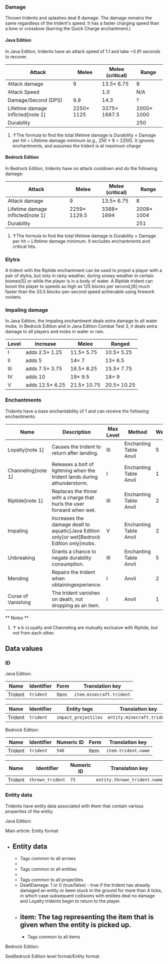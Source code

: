 ### Damage
Thrown tridents and splashes deal 8 damage. The damage remains the same regardless of the trident's speed. It has a faster charging speed than a bow or crossbow (barring the Quick Charge enchantment.)

#### Java Edition
In Java Edition, tridents have an attack speed of 1.1 and take ~0.91 seconds to recover.

| Attack                            | Melee      | Melee (critical) | Range      |
|-----------------------------------|------------|------------------|------------|
| Attack damage                     | 9          | 13.5× 6.75       | 8          |
| Attack Speed                      |            | 1.0              | N/A        |
| Damage/Second (DPS)               | 9.9        | 14.3             | ?          |
| Lifetime damage inflicted[note 1] | 2250× 1125 | 3375× 1687.5     | 2000× 1000 |
| Durability                        |            |                  | 250        |

1. ↑The formula to find the total lifetime damage is Durability × Damage per hit = Lifetime damage minimum (e.g., 250 × 9 = 2250). It ignores enchantments, and assumes the trident is at maximum charge

#### Bedrock Edition
In Bedrock Edition, tridents have no attack cooldown and do the following damage:

| Attack                            | Melee        | Melee (critical) | Range      |
|-----------------------------------|--------------|------------------|------------|
| Attack damage                     | 9            | 13.5× 6.75       | 8          |
| Lifetime damage inflicted[note 1] | 2259× 1129.5 | 3388× 1694       | 2008× 1004 |
| Durability                        |              |                  | 251        |

1. ↑The formula to find the total lifetime damage is Durability × Damage per hit = Lifetime damage minimum. It excludes enchantments and critical hits.

### Elytra
A trident with the Riptide enchantment can be used to propel a player with a pair of elytra, but only in rainy weather, during snowy weather in certain biomes[5] or while the player is in a body of water. A Riptide trident can boost the player to speeds as high as 125 blocks per second,[6] much faster than the 33.5 blocks-per-second speed achievable using firework rockets.

### Impaling damage
In Java Edition, the Impaling enchantment deals extra damage to all water mobs. In Bedrock Edition and in Java Edition Combat Test 3, it deals extra damage to all players and mobs in water or rain.

| Level | Increase        | Melee       | Ranged      |
|-------|-----------------|-------------|-------------|
| I     | adds 2.5× 1.25  | 11.5× 5.75  | 10.5× 5.25  |
| II    | adds 5          | 14× 7       | 13× 6.5     |
| III   | adds 7.5× 3.75  | 16.5× 8.25  | 15.5× 7.75  |
| IV    | adds 10         | 19× 9.5     | 18× 9       |
| V     | adds 12.5× 6.25 | 21.5× 10.75 | 20.5× 10.25 |


### Enchantments
Tridents have a base enchantability of 1 and can receive the following enchantments:

| Name               | Description                                                                                   | Max Level | Method                     | Weight |
|--------------------|-----------------------------------------------------------------------------------------------|-----------|----------------------------|--------|
| Loyalty[note 1]    | Causes the trident to return after landing.                                                   | III       | Enchanting Table<br/>Anvil | 5      |
| Channeling[note 1] | Releases a bolt of lightning when the trident lands during athunderstorm.                     | I         | Enchanting Table<br/>Anvil | 1      |
| Riptide[note 1]    | Replaces the throw with a charge that hurls the user forward when wet.                        | III       | Enchanting Table<br/>Anvil | 2      |
| Impaling           | Increases the damage dealt to aquatic‌[Java Edition  only]or wet‌[Bedrock Edition  only]mobs. | V         | Enchanting Table<br/>Anvil | 2      |
| Unbreaking         | Grants a chance to negate durability consumption.                                             | III       | Enchanting Table<br/>Anvil | 5      |
| Mending            | Repairs the trident when obtainingexperience.                                                 | I         | Anvil                      | 2      |
| Curse of Vanishing | The trident vanishes on death, not dropping as an item.                                       | I         | Anvil                      | 1      |

** Notes **
1. ↑ a b cLoyalty and Channeling are mutually exclusive with Riptide, but not from each other.

## Data values
### ID
Java Edition:

| Name    | Identifier | Form | Translation key          |
|---------|------------|------|--------------------------|
| Trident | `trident`  | Item | `item.minecraft.trident` |

| Name    | Identifier | Entity tags          | Translation key            |
|---------|------------|----------------------|----------------------------|
| Trident | `trident`  | `impact_projectiles` | `entity.minecraft.trident` |

Bedrock Edition:

| Name    | Identifier | Numeric ID | Form | Translation key     |
|---------|------------|------------|------|---------------------|
| Trident | `trident`  | `546`      | Item | `item.trident.name` |

| Name    | Identifier       | Numeric ID | Translation key              |
|---------|------------------|------------|------------------------------|
| Trident | `thrown_trident` | `73`       | `entity.thrown_trident.name` |

### Entity data
Tridents have entity data associated with them that contain various properties of the entity.

Java Edition:

Main article: Entity format
- Entity data
	- 
	- Tags common to all arrows
	- 
	- Tags common to all entities
	- 
	- Tags common to all projectiles
	- DealtDamage: 1 or 0 (true/false) - true if the trident has already damaged an entity or been stuck in the ground for more than 4 ticks, in which case subsequent collisions with entities deal no damage and Loyalty tridents begin to return to the player.
	- item: The tag representing the item that is given when the entity is picked up.
		- 
		- Tags common to all items

Bedrock Edition:

SeeBedrock Edition level format/Entity format.

